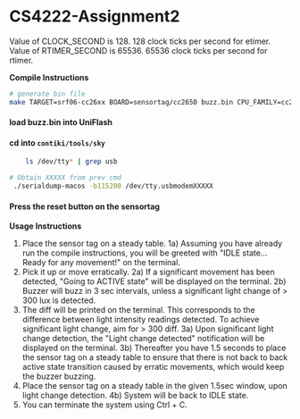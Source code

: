 # CS4222-Assignment2
Value of CLOCK_SECOND is 128. 128 clock ticks per second for etimer. 
Value of RTIMER_SECOND is 65536. 65536 clock ticks per second for rtimer. 

**Compile Instructions**
```bash
# generate bin file
make TARGET=srf06-cc26xx BOARD=sensortag/cc2650 buzz.bin CPU_FAMILY=cc26xx
``` 
#### load buzz.bin into UniFlash

#### cd into `contiki/tools/sky`

```bash 
    ls /dev/tty* | grep usb
```

```bash
# Obtain XXXXX from prev cmd
 ./serialdump-macos -b115200 /dev/tty.usbmodemXXXXX
 ```

#### Press the reset button on the sensortag

**Usage Instructions**
1) Place the sensor tag on a steady table. 
1a) Assuming you have already run the compile instructions, you will be greeted with "IDLE state... Ready for any movement!" on the terminal. 
2) Pick it up or move erratically.
2a) If a significant movement has been detected, "Going to ACTIVE state" will be displayed on the terminal. 
2b) Buzzer will buzz in 3 sec intervals, unless a significant light change of > 300 lux is detected. 
3) The diff will be printed on the terminal. This corresponds to the difference between light intensity readings detected. To achieve significant light change, aim for > 300 diff.
3a) Upon significant light change detection, the "Light change detected" notification will be displayed on the terminal. 
3b) Thereafter you have 1.5 seconds to place the sensor tag on a steady table to ensure that there is not back to back active state transition caused by erratic movements, which would keep the buzzer buzzing. 
4) Place the sensor tag on a steady table in the given 1.5sec window, upon light change detection.
4b) System will be back to IDLE state.
5) You can terminate the system using Ctrl + C. 



